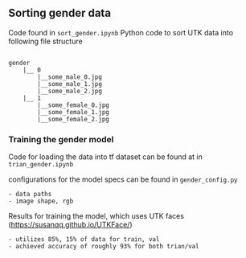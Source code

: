 ## Sorting gender data
Code found in `sort_gender.ipynb`
Python code to sort UTK data into following file structure

```

gender
    |__ 0
        |__some_male_0.jpg
        |__some_male_1.jpg
        |__some_male_2.jpg
    |__ 1
        |__some_female_0.jpg
        |__some_female_1.jpg
        |__some_female_2.jpg

```

### Training the gender model
Code for loading the data into tf dataset can be found at in `trian_gender.ipynb`

configurations for the model specs can be found in `gender_config.py`

    - data paths
    - image shape, rgb


Results for training the model, which uses UTK faces (https://susanqq.github.io/UTKFace/)

    - utilizes 85%, 15% of data for train, val
    - achieved accuracy of roughly 93% for both trian/val